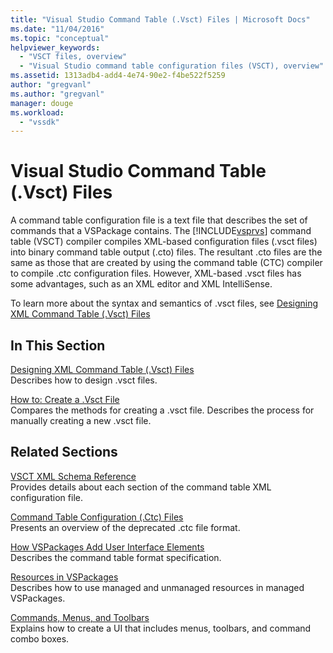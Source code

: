 ```yaml
---
title: "Visual Studio Command Table (.Vsct) Files | Microsoft Docs"
ms.date: "11/04/2016"
ms.topic: "conceptual"
helpviewer_keywords: 
  - "VSCT files, overview"
  - "Visual Studio command table configuration files (VSCT), overview"
ms.assetid: 1313adb4-add4-4e74-90e2-f4be522f5259
author: "gregvanl"
ms.author: "gregvanl"
manager: douge
ms.workload: 
  - "vssdk"
---
```

# Visual Studio Command Table (.Vsct) Files
A command table configuration file is a text file that describes the set of commands that a VSPackage contains. The [!INCLUDE[vsprvs](../../code-quality/includes/vsprvs_md.md)] command table (VSCT) compiler compiles XML-based configuration files (.vsct files) into binary command table output (.cto) files. The resultant .cto files are the same as those that are created by using the command table (CTC) compiler to compile .ctc configuration files. However, XML-based .vsct files has some advantages, such as an XML editor and XML IntelliSense.  
  
 To learn more about the syntax and semantics of .vsct files, see [Designing XML Command Table (.Vsct) Files](../../extensibility/internals/designing-xml-command-table-dot-vsct-files.md)  
  
## In This Section  
 [Designing XML Command Table (.Vsct) Files](../../extensibility/internals/designing-xml-command-table-dot-vsct-files.md)  
 Describes how to design .vsct files.  
  
 [How to: Create a .Vsct File](../../extensibility/internals/how-to-create-a-dot-vsct-file.md)  
 Compares the methods for creating a .vsct file. Describes the process for manually creating a new .vsct file.  
  
## Related Sections  
 [VSCT XML Schema Reference](../../extensibility/vsct-xml-schema-reference.md)  
 Provides details about each section of the command table XML configuration file.  
  
 [Command Table Configuration (.Ctc) Files](https://msdn.microsoft.com/library/3413dda1-f372-4669-bcf0-c64d3463842c)  
 Presents an overview of the deprecated .ctc file format.  
  
 [How VSPackages Add User Interface Elements](../../extensibility/internals/how-vspackages-add-user-interface-elements.md)  
 Describes the command table format specification.  
  
 [Resources in VSPackages](../../extensibility/internals/resources-in-vspackages.md)  
 Describes how to use managed and unmanaged resources in managed VSPackages.  
  
 [Commands, Menus, and Toolbars](../../extensibility/internals/commands-menus-and-toolbars.md)  
 Explains how to create a UI that includes menus, toolbars, and command combo boxes.